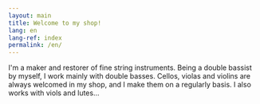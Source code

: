 ```yaml
---
layout: main
title: Welcome to my shop!
lang: en
lang-ref: index
permalink: /en/
---
```


I'm a maker and restorer of fine string instruments. Being a double bassist by myself, I work mainly with double basses. Cellos, violas and violins are always welcomed in my shop, and I make them on a regularly basis. I also works with viols and lutes...